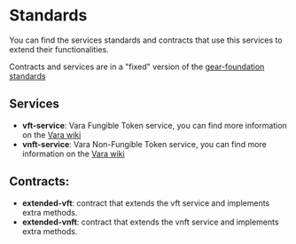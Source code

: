 # Standards

You can find the services standards and contracts that use this services to extend their functionalities.

Contracts and services are in a "fixed" version of the [gear-foundation](https://github.com/gear-foundation) [standards](https://github.com/gear-foundation/standards/tree/master)

## Services

- **vft-service**: Vara Fungible Token service, you can find more information on the [Vara wiki](https://wiki.vara.network/docs/examples/Standards/vft)
- **vnft-service**: Vara Non-Fungible Token service, you can find more information on the [Vara wiki](https://wiki.vara.network/docs/examples/Standards/vnft)

## Contracts:

- **extended-vft**: contract that extends the vft service and implements extra methods.
- **extended-vnft**: contract that extends the vnft service and implements extra methods.

